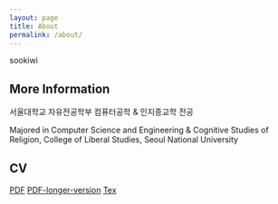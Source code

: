 ```yaml
---
layout: page
title: About
permalink: /about/
---
```


sookiwi

## More Information

서울대학교 자유전공학부
컴퓨터공학 & 인지종교학 전공

Majored in Computer Science and Engineering & Cognitive Studies of Religion,
College of Liberal Studies, Seoul National University

## CV

[PDF](https://github.com/carlsagan21/cv/raw/master/sookim_cv_cse.pdf)
[PDF-longer-version](https://github.com/carlsagan21/cv/raw/master/sookim_cv_verbose.pdf)
[Tex](https://github.com/carlsagan21/cv)
